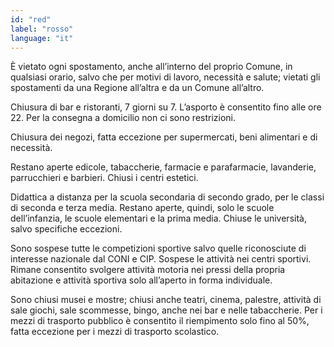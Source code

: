 ```yaml
---
id: "red"
label: "rosso"
language: "it"
---
```

È vietato ogni spostamento, anche all’interno del proprio Comune, in qualsiasi orario, salvo che per motivi di lavoro, necessità e salute; vietati gli spostamenti da una Regione all’altra e da un Comune all’altro.

Chiusura di bar e ristoranti, 7 giorni su 7. L’asporto è consentito fino alle ore 22. Per la consegna a domicilio non ci sono restrizioni.

Chiusura dei negozi, fatta eccezione per supermercati, beni alimentari e di necessità.

Restano aperte edicole, tabaccherie, farmacie e parafarmacie, lavanderie, parrucchieri e barbieri. Chiusi i centri estetici.

Didattica a distanza per la scuola secondaria di secondo grado, per le classi di seconda e terza media. Restano aperte, quindi, solo le scuole dell’infanzia, le scuole elementari e la prima media. Chiuse le università, salvo specifiche eccezioni.

Sono sospese tutte le competizioni sportive salvo quelle riconosciute di interesse nazionale dal CONI e CIP. Sospese le attività nei centri sportivi. Rimane consentito svolgere attività motoria nei pressi della propria abitazione e attività sportiva solo all’aperto in forma individuale.

Sono chiusi musei e mostre; chiusi anche teatri, cinema, palestre, attività di sale giochi, sale scommesse, bingo, anche nei bar e nelle tabaccherie. Per i mezzi di trasporto pubblico è consentito il riempimento solo fino al 50%, fatta eccezione per i mezzi di trasporto scolastico.
 